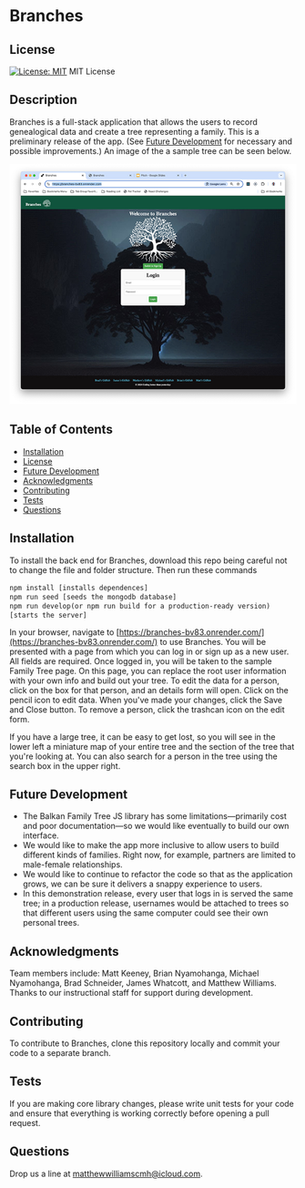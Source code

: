 # Branches

## License
[![License: MIT](https://img.shields.io/badge/License-MIT-yellow.svg)](https://opensource.org/licenses/MIT)
MIT License

## Description
Branches is a full-stack application that allows the users to record genealogical data and create a tree representing a family. This is a preliminary release of the app. (See [Future Development](#future-development) for necessary and possible improvements.) An image of the a sample tree can be seen below.

![image of a sample family tree in Branches](./assets/branches.jpg)

## Table of Contents
- [Installation](#installation)
- [License](#license)
- [Future Development](#future-development)
- [Acknowledgments](#acknowledgments)
- [Contributing](#contributing)
- [Tests](#tests)
- [Questions](#questions)

## Installation
To install the back end for Branches, download this repo being careful not to change the file and folder structure. Then run these commands

    npm install [installs dependences]
    npm run seed [seeds the mongodb database]
    npm run develop(or npm run build for a production-ready version) [starts the server]

In your browser, navigate to [https://branches-bv83.onrender.com/](https://branches-bv83.onrender.com/) to use Branches. You will be presented with a page from which you can log in or sign up as a new user. All fields are required. Once logged in, you will be taken to the sample Family Tree page. On this page, you can replace the root user information with your own info and build out your tree. To edit the data for a person, click on the box for that person, and an details form will open. Click on the pencil icon to edit data. When you've made your changes, click the Save and Close button. To remove a person, click the trashcan icon on the edit form.

If you have a large tree, it can be easy to get lost, so you will see in the lower left a miniature map of your entire tree and the section of the tree that you're looking at. You can also search for a person in the tree using the search box in the upper right.

## Future Development
- The Balkan Family Tree JS library has some limitations—primarily cost and poor documentation—so we would like eventually to build our own interface.
- We would like to make the app more inclusive to allow users to build different kinds of families. Right now, for example, partners are limited to male-female relationships.
- We would like to continue to refactor the code so that as the application grows, we can be sure it delivers a snappy experience to users.
- In this demonstration release, every user that logs in is served the same tree; in a production release, usernames would be attached to trees so that different users using the same computer could see their own personal trees.

## Acknowledgments
Team members include: Matt Keeney, Brian Nyamohanga, Michael Nyamohanga, Brad Schneider, James Whatcott, and Matthew Williams. Thanks to our instructional staff for support during development.

## Contributing
To contribute to Branches, clone this repository locally and commit your code to a separate branch.

## Tests
If you are making core library changes, please write unit tests for your code and ensure that everything is working correctly before opening a pull request.

## Questions
Drop us a line at [matthewwilliamscmh@icloud.com](mailto:matthewwilliamscmh@icloud.com).
